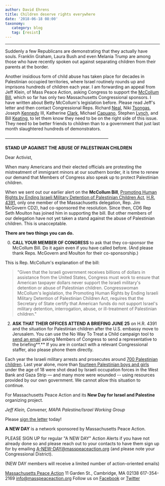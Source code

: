 ```yaml
---
author: David Ehrens
title: Children deserve rights everywhere
date: '2018-06-18 08:00'
taxonomy:
   category: blog
   tag: [resist]
---
```

---
Suddenly a few Republicans are demonstrating that they actually have souls. Franklin Graham, Laura Bush and even Melania Trump are among those who have recently spoken out against separating children from their parents at the border.

Another insidious form of child abuse has taken place for decades in Palestinian occupied territories, where Israel routinely rounds up and imprisons hundreds of children each year. I am forwarding an appeal from Jeff Klein, of Mass Peace Action, asking Congress to support the [McCollum Bill](https://www.congress.gov/bill/115th-congress/house-bill/4391), which so far has only two Massachusetts Congressional sponsors. I have written about Betty McCollum's legislation before. Please read Jeff's letter and then contact Congressional Reps. Richard [Neal](https://www.govtrack.us/congress/members/richard_neal/400291), Niki [Tsongas](https://www.govtrack.us/congress/members/niki_tsongas/412254), Joseph [Kennedy](https://www.govtrack.us/congress/members/joseph_kennedy/412543) III, Katherine [Clark](https://www.govtrack.us/congress/members/katherine_clark/412600), Michael [Capuano](https://www.govtrack.us/congress/members/michael_capuano/400063), Stephen [Lynch](https://www.govtrack.us/congress/members/stephen_lynch/400249), and Bill [Keating](https://www.govtrack.us/congress/members/william_keating/412435), to let them know they need to be on the right side of this issue. They need to be better friends to children than to a government that just last month slaughtered hundreds of demonstrators.

<div>

————————————————————————

</div>

**STAND UP AGAINST THE ABUSE OF PALESTINIAN CHILDREN**

Dear Activist,

When many Americans and their elected officials are protesting the mistreatment of immigrant minors at our southern border, it is time to renew our demand that Members of Congress also speak up to protect Palestinian children.

When we sent out our earlier alert on the **McCollum Bill**, [Promoting Human Rights by Ending Israeli Military Detention of Palestinian Children Act](https://mccollum.house.gov/palestinianchildrensrights), [H.R. 4391](https://www.congress.gov/bill/115th-congress/house-bill/4391/cosponsors), only one member of the Massachusetts delegation, Rep. Jim McGovern CD2), had co-sponsored the resolution. Since then, CD6 Rep Seth Moulton has joined him in supporting the bill. But other members of our delegation have not yet taken a stand against the abuse of Palestinian children. This is unacceptable.

**There are two things you can do.**

0.  **CALL YOUR MEMBER OF CONGRESS** to ask that they co-sponsor the McCollum Bill. Do it again even if you have called before. (And please thank Reps. McGovern and Moulton for their co-sponsorship.)

This is Rep. McCollum's explanation of the bill:

> "Given that the Israeli government receives billions of dollars in assistance from the United States, Congress must work to ensure that American taxpayer dollars never support the Israeli military's detention or abuse of Palestinian children. Congresswoman McCollum's legislation, the Promoting Human Rights by Ending Israeli Military Detention of Palestinian Children Act, requires that the Secretary of State certify that American funds do not support Israel's military detention, interrogation, abuse, or ill-treatment of Palestinian children."

2.  **ASK THAT THEIR OFFICES ATTEND A BRIEFING JUNE 25** on H.R. 4391 and the situation for Palestinian children after the U.S. embassy move to Jerusalem. You can use the No Way To Treat a Child campaign tool to [send an email](https://nwttac.dci-palestine.org/hr_4391_and_the_situation_for_palestinian_children_after_us_embassy_move) asking Members of Congress to send a representative to the briefing**.** If you are in contact with a relevant Congressional staffer, also please phone them directly.

Each year the Israeli military arrests and prosecutes around [700 Palestinian children](https://nwttac.dci-palestine.org/). Last year alone, more than [fourteen Palestinian boys and girls](https://electronicintifada.net/blogs/maureen-clare-murphy/these-are-palestinian-children-israel-killed-2017) under the age of 18 were shot dead by Israeli occupation forces in the West Bank and Gaza Strip — and many more were wounded -- using resources provided by our own government. We cannot allow this situation to continue.

For Massachusetts Peace Action and its **New Day for Israel and Palestine** organizing project.

*Jeff Klein, Convener, MAPA Palestine/Israel Working Group*

Please [sign the letter](https://docs.google.com/forms/d/e/1FAIpQLSf0tWYLey54qGY9v5fSoOQ9pKl-sGVXm9wBrjMhH4CKsmRHWQ/viewform) today!

**A NEW DAY** is a network sponsored by Massachusetts Peace Action.

PLEASE SIGN UP for regular "A NEW DAY" Action Alerts if you have not already done so and please reach out to your contacts to have them sign up for by emailing <A-NEW-DAY@masspeaceaction.org> (and please note your Congressional District).

(NEW DAY members will receive a limited number of action-oriented emails)

[Massachusetts Peace Action](http://masspeaceaction.org/) 11 Garden St., Cambridge, MA 02138 617-354-2169 <info@masspeaceaction.org> Follow us on [Facebook](https://www.facebook.com/masspeaceaction) or [Twitter](https://twitter.com/masspeaceaction)
